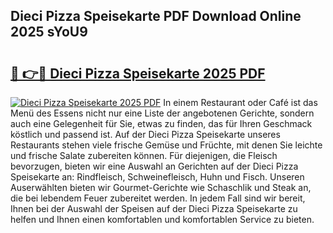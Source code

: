 ## Dieci Pizza Speisekarte PDF Download Online 2025 sYoU9

# <h2><a href="http://gce05le.nevu.top/?p=Dieci+Pizza+Speisekarte">🔗 👉🔴 Dieci Pizza Speisekarte 2025 PDF</a></h2>

[![Dieci Pizza Speisekarte 2025 PDF](https://i.imgur.com/dBaPXMq.png)](http://gce05le.nevu.top/?p=Dieci+Pizza+Speisekarte)
In einem Restaurant oder Café ist das Menü des Essens nicht nur eine Liste der angebotenen Gerichte, sondern auch eine Gelegenheit für Sie, etwas zu finden, das für Ihren Geschmack köstlich und passend ist. Auf der Dieci Pizza Speisekarte unseres Restaurants stehen viele frische Gemüse und Früchte, mit denen Sie leichte und frische Salate zubereiten können. Für diejenigen, die Fleisch bevorzugen, bieten wir eine Auswahl an Gerichten auf der Dieci Pizza Speisekarte an: Rindfleisch, Schweinefleisch, Huhn und Fisch. Unseren Auserwählten bieten wir Gourmet-Gerichte wie Schaschlik und Steak an, die bei lebendem Feuer zubereitet werden. In jedem Fall sind wir bereit, Ihnen bei der Auswahl der Speisen auf der Dieci Pizza Speisekarte zu helfen und Ihnen einen komfortablen und komfortablen Service zu bieten.
